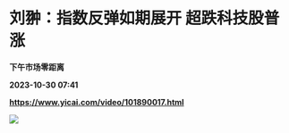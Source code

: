 # 刘翀：指数反弹如期展开 超跌科技股普涨
**下午市场零距离**

**2023-10-30 07:41**

**https://www.yicai.com/video/101890017.html**

![](http://imgcdn.yicai.com/vms-new/2023/10/e299ab5f-9cbd-4c98-b80e-4688a3a18106_a7EF.jpg)